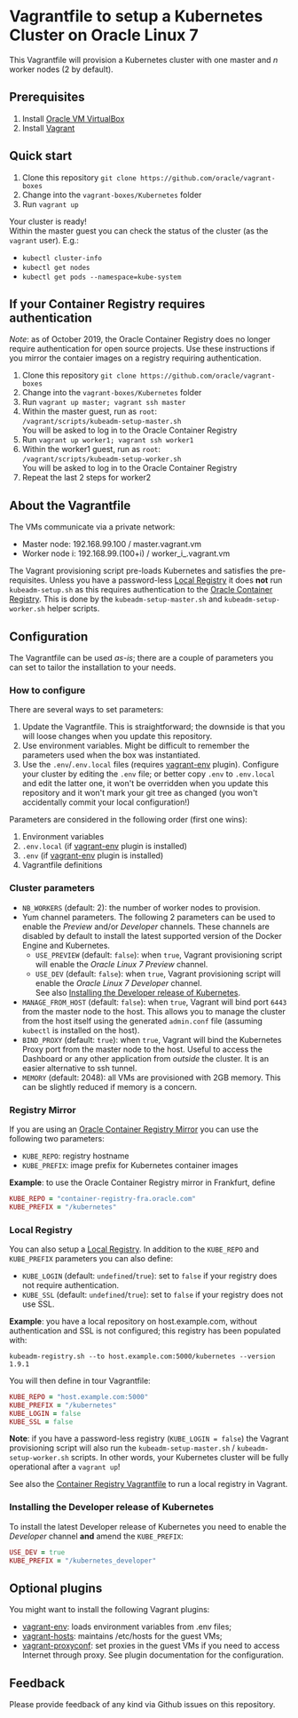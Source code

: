 # Vagrantfile to setup a Kubernetes Cluster on Oracle Linux 7
This Vagrantfile will provision a Kubernetes cluster with one master and _n_
worker nodes (2 by default).

## Prerequisites
1. Install [Oracle VM VirtualBox](https://www.virtualbox.org/wiki/Downloads)
1. Install [Vagrant](https://vagrantup.com/)

## Quick start
1. Clone this repository `git clone https://github.com/oracle/vagrant-boxes`
1. Change into the `vagrant-boxes/Kubernetes` folder
1. Run `vagrant up`

Your cluster is ready!  
Within the master guest you can check the status of the cluster (as the
`vagrant` user). E.g.:
- `kubectl cluster-info`
- `kubectl get nodes`
- `kubectl get pods --namespace=kube-system`

## If your Container Registry requires authentication
_Note_: as of October 2019, the Oracle Container Registry does no longer
require authentication for open source projects. Use these instructions if
you mirror the contaier images on a registry requiring authentication.

1. Clone this repository `git clone https://github.com/oracle/vagrant-boxes`
1. Change into the `vagrant-boxes/Kubernetes` folder
1. Run `vagrant up master; vagrant ssh master`
1. Within the master guest, run as `root`:  
`/vagrant/scripts/kubeadm-setup-master.sh`  
You will be asked to log in to the Oracle Container Registry
1. Run `vagrant up worker1; vagrant ssh worker1`
1. Within the worker1 guest, run as `root`:  
`/vagrant/scripts/kubeadm-setup-worker.sh`  
You will be asked to log in to the Oracle Container Registry
1. Repeat the last 2 steps for worker2

## About the Vagrantfile

The VMs communicate via a private network:

- Master node: 192.168.99.100 / master.vagrant.vm
- Worker node i: 192.168.99.(100+i) / worker_i_.vagrant.vm

The Vagrant provisioning script pre-loads Kubernetes and satisfies the
pre-requisites.
Unless you have a password-less [Local Registry](#local-registry) it does
**not** run `kubeadm-setup.sh` as this requires authentication to the
[Oracle Container Registry](https://container-registry.oracle.com). This is
done by the `kubeadm-setup-master.sh` and `kubeadm-setup-worker.sh` helper
scripts.

## Configuration
The Vagrantfile can be used _as-is_; there are a couple of parameters you
can set to tailor the installation to your needs.

### How to configure
There are several ways to set parameters:
1. Update the Vagrantfile. This is straightforward; the downside is that you
will loose changes when you update this repository.
1. Use environment variables. Might be difficult to remember the parameters
used when the box was instantiated.
1. Use the `.env`/`.env.local` files (requires
[vagrant-env](https://github.com/gosuri/vagrant-env) plugin). Configure
your cluster by editing the `.env` file; or better copy `.env` to `.env.local`
and edit the latter one, it won't be overridden when you update this repository
and it won't mark your git tree as changed (you won't accidentally commit your
local configuration!)

Parameters are considered in the following order (first one wins):
1. Environment variables
1. `.env.local` (if [vagrant-env](https://github.com/gosuri/vagrant-env) plugin
is installed)
1. `.env` (if [vagrant-env](https://github.com/gosuri/vagrant-env) plugin
is installed)
1. Vagrantfile definitions

### Cluster parameters
- `NB_WORKERS` (default: 2): the number of worker nodes to provision.
- Yum channel parameters. The following 2 parameters can be used to enable the
_Preview_ and/or _Developer_ channels. These channels are disabled by default
to install the latest supported version of the Docker Engine and Kubernetes.
  - `USE_PREVIEW` (default: `false`): when `true`, Vagrant provisioning script
will enable the _Oracle Linux 7 Preview_ channel.  
  - `USE_DEV` (default: `false`): when `true`, Vagrant provisioning script
will enable the _Oracle Linux 7 Developer_ channel.  
See also [Installing the Developer release of Kubernetes](#installing-the-developer-release-of-kubernetes).
- `MANAGE_FROM_HOST` (default: `false`): when `true`, Vagrant will bind port
`6443` from the master node to the host.
This allows you to manage the cluster from the host itself using the generated
`admin.conf` file (assuming `kubectl` is installed on the host).
- `BIND_PROXY` (default: `true`): when `true`, Vagrant will bind the Kubernetes
Proxy port from the master node to the host. Useful to access the
Dashboard or any other application from _outside_ the cluster.
It is an easier alternative to ssh tunnel.
- `MEMORY` (default: 2048): all VMs are provisioned with 2GB memory. This
can be slightly reduced if memory is a concern.

### Registry Mirror
If you are using an [Oracle Container Registry Mirror](https://docs.oracle.com/cd/E52668_01/E88884/html/requirements-registry-mirror.html)
you can use the following two parameters:
- `KUBE_REPO`: registry hostname
- `KUBE_PREFIX`: image prefix for Kubernetes container images

__Example__: to use the Oracle Container Registry mirror in Frankfurt, define
```ruby
KUBE_REPO = "container-registry-fra.oracle.com"
KUBE_PREFIX = "/kubernetes"
```

### Local Registry
You can also setup a [Local Registry](https://docs.oracle.com/cd/E52668_01/E88884/html/requirements-registry-local.html).
In addition to the `KUBE_REPO` and `KUBE_PREFIX` parameters you can also define:
- `KUBE_LOGIN` (default: `undefined`/`true`): set to `false` if your registry
does not require authentication.
- `KUBE_SSL` (default: `undefined`/`true`): set to `false` if your registry
does not use SSL.

__Example__: you have a local repository on host.example.com, without authentication and SSL is not configured; this registry has been populated with:
```shell
kubeadm-registry.sh --to host.example.com:5000/kubernetes --version 1.9.1
```
You will then define in tour Vagrantfile:
```ruby
KUBE_REPO = "host.example.com:5000"
KUBE_PREFIX = "/kubernetes"
KUBE_LOGIN = false
KUBE_SSL = false
```

__Note__: if you have a password-less registry (`KUBE_LOGIN = false`) the
Vagrant provisioning script will also run the `kubeadm-setup-master.sh` / `kubeadm-setup-worker.sh` scripts. In other words, your Kubernetes
cluster will be fully operational after a `vagrant up`!

See also the [Container Registry Vagrantfile](../ContainerRegistry) to run a
local registry in Vagrant.

### Installing the Developer release of Kubernetes
To install the latest Developer release of Kubernetes you need to enable
the _Developer_ channel __and__ amend the `KUBE_PREFIX`:
```ruby
USE_DEV = true
KUBE_PREFIX = "/kubernetes_developer"
```

## Optional plugins
You might want to install the following Vagrant plugins:
- [vagrant-env](https://github.com/gosuri/vagrant-env): loads environment
variables from .env files;
- [vagrant-hosts](https://github.com/oscar-stack/vagrant-hosts): maintains
/etc/hosts for the guest VMs;
- [vagrant-proxyconf](https://github.com/tmatilai/vagrant-proxyconf): set
proxies in the guest VMs if you need to access Internet through proxy. See
plugin documentation for the configuration.

## Feedback
Please provide feedback of any kind via Github issues on this repository.
